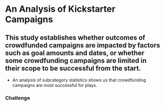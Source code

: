 # An Analysis of Kickstarter Campaigns
## This study establishes whether outcomes of crowdfunded campaigns are impacted by factors such as goal amounts and dates, or whether some crowdfunding campaigns are limited in their scope to be successful from the start.
* An analysis of subcategory statistics shows us that crowdfunding campaigns are most successful for plays.
### Challenge
